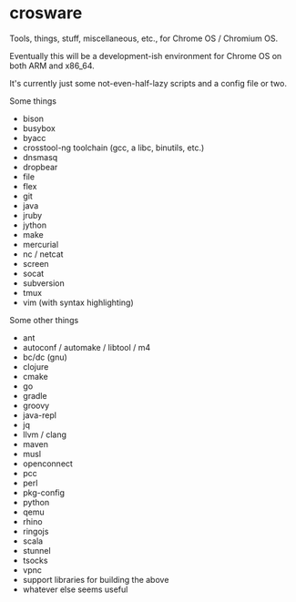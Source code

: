 # crosware
Tools, things, stuff, miscellaneous, etc., for Chrome OS / Chromium OS.

Eventually this will be a development-ish environment for Chrome OS on both ARM and x86\_64.

It's currently just some not-even-half-lazy scripts and a config file or two.

Some things
- bison
- busybox
- byacc
- crosstool-ng toolchain (gcc, a libc, binutils, etc.)
- dnsmasq
- dropbear
- file
- flex
- git
- java
- jruby
- jython
- make
- mercurial
- nc / netcat
- screen
- socat
- subversion
- tmux
- vim (with syntax highlighting)

Some other things
- ant
- autoconf / automake / libtool / m4
- bc/dc (gnu)
- clojure
- cmake
- go
- gradle
- groovy
- java-repl
- jq
- llvm / clang
- maven
- musl
- openconnect
- pcc
- perl
- pkg-config
- python
- qemu
- rhino
- ringojs
- scala
- stunnel
- tsocks
- vpnc
- support libraries for building the above
- whatever else seems useful
